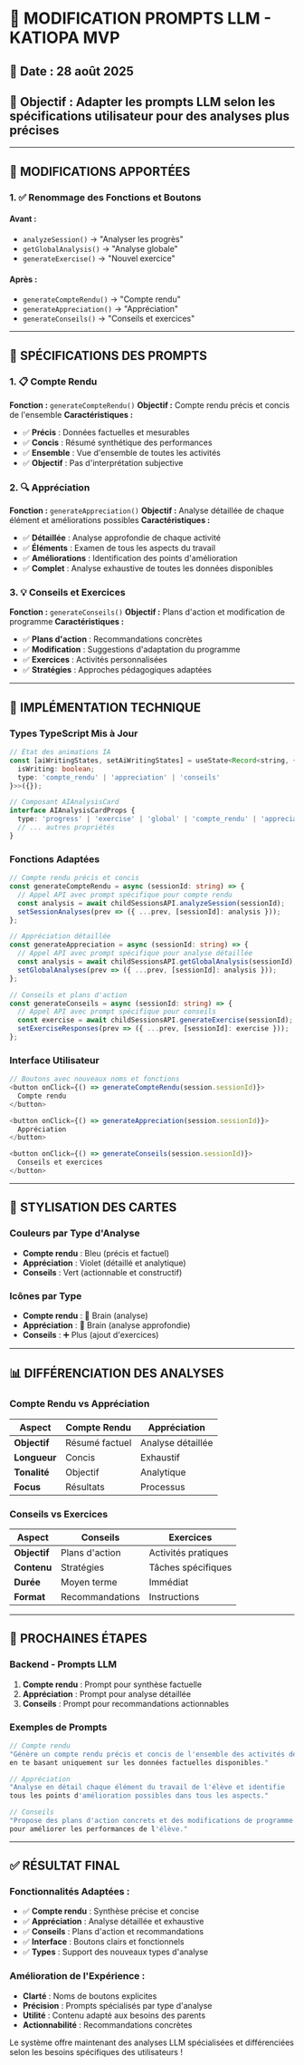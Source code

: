 # 🤖 MODIFICATION PROMPTS LLM - KATIOPA MVP

## 📅 **Date** : 28 août 2025
## 🎯 **Objectif** : Adapter les prompts LLM selon les spécifications utilisateur pour des analyses plus précises

---

## 🚨 **MODIFICATIONS APPORTÉES**

### **1. ✅ Renommage des Fonctions et Boutons**

#### **Avant :**
- `analyzeSession()` → "Analyser les progrès"
- `getGlobalAnalysis()` → "Analyse globale"
- `generateExercise()` → "Nouvel exercice"

#### **Après :**
- `generateCompteRendu()` → "Compte rendu"
- `generateAppreciation()` → "Appréciation"
- `generateConseils()` → "Conseils et exercices"

---

## 🎯 **SPÉCIFICATIONS DES PROMPTS**

### **1. 📋 Compte Rendu**
**Fonction :** `generateCompteRendu()`
**Objectif :** Compte rendu précis et concis de l'ensemble
**Caractéristiques :**
- ✅ **Précis** : Données factuelles et mesurables
- ✅ **Concis** : Résumé synthétique des performances
- ✅ **Ensemble** : Vue d'ensemble de toutes les activités
- ✅ **Objectif** : Pas d'interprétation subjective

### **2. 🔍 Appréciation**
**Fonction :** `generateAppreciation()`
**Objectif :** Analyse détaillée de chaque élément et améliorations possibles
**Caractéristiques :**
- ✅ **Détaillée** : Analyse approfondie de chaque activité
- ✅ **Éléments** : Examen de tous les aspects du travail
- ✅ **Améliorations** : Identification des points d'amélioration
- ✅ **Complet** : Analyse exhaustive de toutes les données disponibles

### **3. 💡 Conseils et Exercices**
**Fonction :** `generateConseils()`
**Objectif :** Plans d'action et modification de programme
**Caractéristiques :**
- ✅ **Plans d'action** : Recommandations concrètes
- ✅ **Modification** : Suggestions d'adaptation du programme
- ✅ **Exercices** : Activités personnalisées
- ✅ **Stratégies** : Approches pédagogiques adaptées

---

## 🔧 **IMPLÉMENTATION TECHNIQUE**

### **Types TypeScript Mis à Jour**
```typescript
// État des animations IA
const [aiWritingStates, setAiWritingStates] = useState<Record<string, { 
  isWriting: boolean; 
  type: 'compte_rendu' | 'appreciation' | 'conseils' 
}>>({});

// Composant AIAnalysisCard
interface AIAnalysisCardProps {
  type: 'progress' | 'exercise' | 'global' | 'compte_rendu' | 'appreciation' | 'conseils'
  // ... autres propriétés
}
```

### **Fonctions Adaptées**
```typescript
// Compte rendu précis et concis
const generateCompteRendu = async (sessionId: string) => {
  // Appel API avec prompt spécifique pour compte rendu
  const analysis = await childSessionsAPI.analyzeSession(sessionId);
  setSessionAnalyses(prev => ({ ...prev, [sessionId]: analysis }));
};

// Appréciation détaillée
const generateAppreciation = async (sessionId: string) => {
  // Appel API avec prompt spécifique pour analyse détaillée
  const analysis = await childSessionsAPI.getGlobalAnalysis(sessionId);
  setGlobalAnalyses(prev => ({ ...prev, [sessionId]: analysis }));
};

// Conseils et plans d'action
const generateConseils = async (sessionId: string) => {
  // Appel API avec prompt spécifique pour conseils
  const exercise = await childSessionsAPI.generateExercise(sessionId);
  setExerciseResponses(prev => ({ ...prev, [sessionId]: exercise }));
};
```

### **Interface Utilisateur**
```typescript
// Boutons avec nouveaux noms et fonctions
<button onClick={() => generateCompteRendu(session.sessionId)}>
  Compte rendu
</button>

<button onClick={() => generateAppreciation(session.sessionId)}>
  Appréciation
</button>

<button onClick={() => generateConseils(session.sessionId)}>
  Conseils et exercices
</button>
```

---

## 🎨 **STYLISATION DES CARTES**

### **Couleurs par Type d'Analyse**
- **Compte rendu** : Bleu (précis et factuel)
- **Appréciation** : Violet (détaillé et analytique)
- **Conseils** : Vert (actionnable et constructif)

### **Icônes par Type**
- **Compte rendu** : 🧠 Brain (analyse)
- **Appréciation** : 🧠 Brain (analyse approfondie)
- **Conseils** : ➕ Plus (ajout d'exercices)

---

## 📊 **DIFFÉRENCIATION DES ANALYSES**

### **Compte Rendu vs Appréciation**
| Aspect | Compte Rendu | Appréciation |
|--------|-------------|--------------|
| **Objectif** | Résumé factuel | Analyse détaillée |
| **Longueur** | Concis | Exhaustif |
| **Tonalité** | Objectif | Analytique |
| **Focus** | Résultats | Processus |

### **Conseils vs Exercices**
| Aspect | Conseils | Exercices |
|--------|----------|-----------|
| **Objectif** | Plans d'action | Activités pratiques |
| **Contenu** | Stratégies | Tâches spécifiques |
| **Durée** | Moyen terme | Immédiat |
| **Format** | Recommandations | Instructions |

---

## 🚀 **PROCHAINES ÉTAPES**

### **Backend - Prompts LLM**
1. **Compte rendu** : Prompt pour synthèse factuelle
2. **Appréciation** : Prompt pour analyse détaillée
3. **Conseils** : Prompt pour recommandations actionnables

### **Exemples de Prompts**
```typescript
// Compte rendu
"Génère un compte rendu précis et concis de l'ensemble des activités de l'élève, 
en te basant uniquement sur les données factuelles disponibles."

// Appréciation
"Analyse en détail chaque élément du travail de l'élève et identifie 
tous les points d'amélioration possibles dans tous les aspects."

// Conseils
"Propose des plans d'action concrets et des modifications de programme 
pour améliorer les performances de l'élève."
```

---

## ✅ **RÉSULTAT FINAL**

### **Fonctionnalités Adaptées :**
- ✅ **Compte rendu** : Synthèse précise et concise
- ✅ **Appréciation** : Analyse détaillée et exhaustive
- ✅ **Conseils** : Plans d'action et recommandations
- ✅ **Interface** : Boutons clairs et fonctionnels
- ✅ **Types** : Support des nouveaux types d'analyse

### **Amélioration de l'Expérience :**
- **Clarté** : Noms de boutons explicites
- **Précision** : Prompts spécialisés par type d'analyse
- **Utilité** : Contenu adapté aux besoins des parents
- **Actionnabilité** : Recommandations concrètes

Le système offre maintenant des analyses LLM spécialisées et différenciées selon les besoins spécifiques des utilisateurs !
